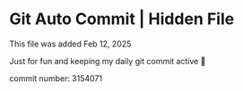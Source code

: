 # Git Auto Commit | Hidden File

This file was added Feb 12, 2025

Just for fun and keeping my daily git commit active 🤪

commit number: 3154071
